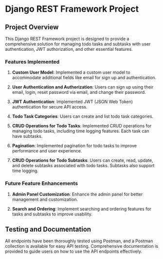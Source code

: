 # Django REST Framework Project

## Project Overview

This Django REST Framework project is designed to provide a comprehensive solution for managing todo tasks and subtasks with user authentication, JWT authorization, and other essential features.

### Features Implemented

1. **Custom User Model**: Implemented a custom user model to accommodate additional fields like email for sign up and authentication.

2. **User Authentication and Authorization**: Users can sign up using their email, login, reset password via email, and change their password.

3. **JWT Authentication**: Implemented JWT (JSON Web Token) authentication for secure API access.

4. **Todo Task Categories**: Users can create and list todo task categories.

5. **CRUD Operations for Todo Tasks**: Implemented CRUD operations for managing todo tasks, including time logging features. Each task can have subtasks.

6. **Pagination**: Implemented pagination for todo tasks to improve performance and user experience.

7. **CRUD Operations for Todo Subtasks**: Users can create, read, update, and delete subtasks associated with todo tasks. Subtasks also support time logging.

### Future Feature Enhancements

1. **Admin Panel Customization**: Enhance the admin panel for better management and customization.

2. **Search and Ordering**: Implement searching and ordering features for tasks and subtasks to improve usability.

## Testing and Documentation

All endpoints have been thoroughly tested using Postman, and a Postman collection is available for easy API testing. Comprehensive documentation is provided to guide users on how to use the API endpoints effectively.

